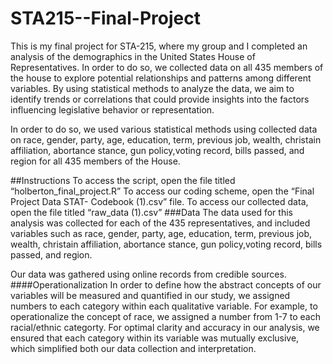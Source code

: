 # STA215--Final-Project
This is my final project for STA-215, where my group and I completed an analysis of the demographics in the United States House of Representatives. In order to do so, we collected data on all 435 members of the house to explore potential relationships and patterns among different variables. By using statistical methods to analyze the data, we aim to identify trends or correlations that could provide insights into the factors influencing legislative behavior or representation. 


 In order to do so, we used various statistical methods using collected data on race, gender, party, age, education, term, previous job, wealth, christain affiliation, abortance stance, gun policy,voting record, bills passed, and region for all 435 members of the House.
 
##Instructions
To access the script, open the file titled “holberton_final_project.R” 
To access our coding scheme, open the “Final Project Data STAT- Codebook (1).csv” file. 
To access our collected data, open the file titled  “raw_data (1).csv”
###Data
The data used for this analysis was collected for each of the 435 representatives, and included variables such as race, gender, party, age, education, term, previous job, wealth, christain affiliation, abortance stance, gun policy,voting record, bills passed, and region. 

Our data was gathered using online records from credible sources.
####Operationalization
In order to define how the abstract concepts of our variables will be measured and quantified in our study, we assigned numbers to each category within each qualitative variable. For example, to operationalize the concept of race, we assigned a number from 1-7 to each racial/ethnic categorty. For optimal clarity and accuracy in our analysis, we ensured that each category within its variable was mutually exclusive, which simplified both our data collection and interpretation. 
